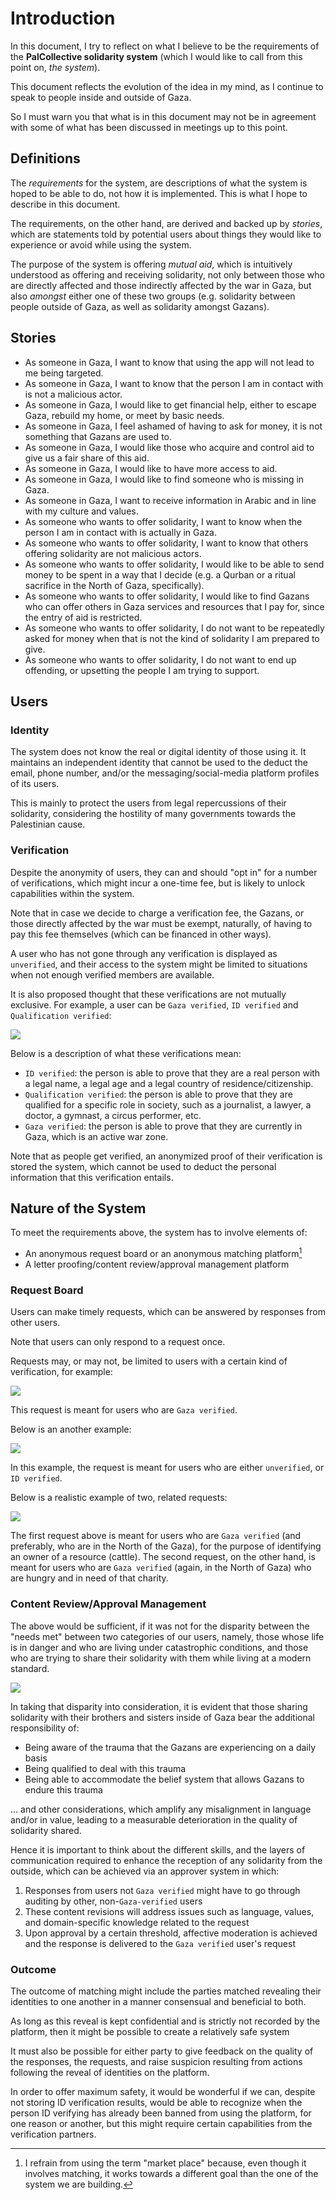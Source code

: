 # Introduction

In this document, I try to reflect on what I believe to be the requirements of the **PalCollective solidarity system** (which I would like to call from this point on, _the system_).

This document reflects the evolution of the idea in my mind, as I continue to speak to people inside and outside of Gaza.

So I must warn you that what is in this document may not be in agreement with some of what has been discussed in meetings up to this point.

## Definitions

The _requirements_ for the system, are descriptions of what the system is hoped to be able to do, not how it is implemented. This is what I hope to describe in this document.

The requirements, on the other hand, are derived and backed up by _stories_, which are statements told by potential users about things they would like to experience or avoid while using the system.

The purpose of the system is offering _mutual aid_, which is intuitively understood as offering and receiving solidarity, not only between those who are directly affected and those indirectly affected by the war in Gaza, but also _amongst_ either one of these two groups (e.g. solidarity between people outside of Gaza, as well as solidarity amongst Gazans). 

## Stories

- As someone in Gaza, I want to know that using the app will not lead to me being targeted.
- As someone in Gaza, I want to know that the person I am in contact with is not a malicious actor.
- As someone in Gaza, I would like to get financial help, either to escape Gaza, rebuild my home, or meet by basic needs.
- As someone in Gaza, I feel ashamed of having to ask for money, it is not something that Gazans are used to.
- As someone in Gaza, I would like those who acquire and control aid to give us a fair share of this aid.
- As someone in Gaza, I would like to have more access to aid.
- As someone in Gaza, I would like to find someone who is missing in Gaza.
- As someone in Gaza, I want to receive information in Arabic and in line with my culture and values.
- As someone who wants to offer solidarity, I want to know when the person I am in contact with is actually in Gaza.
- As someone who wants to offer solidarity, I want to know that others offering solidarity are not malicious actors.
- As someone who wants to offer solidarity, I would like to be able to send money to be spent in a way that I decide (e.g. a Qurban or a ritual sacrifice in the North of Gaza, specifically).
- As someone who wants to offer solidarity, I would like to find Gazans who can offer others in Gaza services and resources that I pay for, since the entry of aid is restricted.
- As someone who wants to offer solidarity, I do not want to be repeatedly asked for money when that is not the kind of solidarity I am prepared to give.
- As someone who wants to offer solidarity, I do not want to end up offending, or upsetting the people I am trying to support.

## Users

### Identity

The system does not know the real or digital identity of those using it. It maintains an independent identity that cannot be used to the deduct the email, phone number, and/or the messaging/social-media platform profiles of its users.

This is mainly to protect the users from legal repercussions of their solidarity, considering the hostility of many governments towards the Palestinian cause.

### Verification

Despite the anonymity of users, they can and should "opt in" for a number of verifications, which might incur a one-time fee, but is likely to unlock capabilities within the system.

Note that in case we decide to charge a verification fee, the Gazans, or those directly affected by the war must be exempt, naturally, of having to pay this fee themselves (which can be financed in other ways).

A user who has not gone through any verification is displayed as `unverified`, and their access to the system might be limited to situations when not enough verified members are available.

It is also proposed thought that these verifications are not mutually exclusive. For example, a user can be `Gaza verified`, `ID verified` and `Qualification verified`:

![](./assets/requirements_verifications.drawio.svg)

Below is a description of what these verifications mean:
- `ID verified`: the person is able to prove that they are a real person with a legal name, a legal age and a legal country of residence/citizenship.
- `Qualification verified`: the person is able to prove that they are qualified for a specific role in society, such as a journalist, a lawyer, a doctor, a gymnast, a circus performer, etc.
- `Gaza verified`: the person is able to prove that they are currently in Gaza, which is an active war zone.

Note that as people get verified, an anonymized proof of their verification is stored the system, which cannot be used to deduct the personal information that this verification entails.

## Nature of the System

To meet the requirements above, the system has to involve elements of:
- An anonymous request board or an anonymous matching platform[^1]
- A letter proofing/content review/approval management platform

[^1]: I refrain from using the term "market place" because, even though it involves matching, it works towards a different goal than the one of the system we are building.

### Request Board

Users can make timely requests, which can be answered by responses from other users.

Note that users can only respond to a request once.

Requests may, or may not, be limited to users with a certain kind of verification, for example: 

![](./assets/requirements_use-case-1.drawio.svg)

This request is meant for users who are `Gaza verified`.

Below is an another example:

![](./assets/requirements_use-case-2.drawio.svg)

In this example, the request is meant for users who are either `unverified`, or `ID verified`.

Below is a realistic example of two, related requests:

![](./assets/requirements_use-case-3.drawio.svg)

The first request above is meant for users who are  `Gaza verified` (and preferably, who are in the North of the Gaza), for the purpose of identifying an owner of a resource (cattle).
The second request, on the other hand, is meant for users who are  `Gaza verified` (again, in the North of Gaza) who are hungry and in need of that charity.

### Content Review/Approval Management

The above would be sufficient, if it was not for the disparity between the "needs met" between two categories of our users, namely, those whose life is in danger and who are living under catastrophic conditions, and those who are trying to share their solidarity with them while living at a modern standard.

![](./assets/requirements_disparity.svg)

In taking that disparity into consideration, it is evident that those sharing solidarity with their brothers and sisters inside of Gaza bear the additional responsibility of:
- Being aware of the trauma that the Gazans are experiencing on a daily basis
- Being qualified to deal with this trauma
- Being able to accommodate the belief system that allows Gazans to endure this trauma

... and other considerations, which amplify any misalignment in language and/or in value, leading to a measurable deterioration in the quality of solidarity shared.

Hence it is important to think about the different skills, and the layers of communication required to enhance the reception of any solidarity from the outside, which can be achieved via an approver system in which:
1. Responses from users not `Gaza verified` might have to go through auditing by other, non-`Gaza-verified` users
2. These content revisions will address issues such as language, values, and domain-specific knowledge related to the request
3. Upon approval by a certain threshold, affective moderation is achieved and the response is delivered to the `Gaza verified` user's request

### Outcome

The outcome of matching might include the parties matched revealing their identities to one another in a manner consensual and beneficial to both.

As long as this reveal is kept confidential and is strictly not recorded by the platform, then it might be possible to create a relatively safe system

It must also be possible for either party to give feedback on the quality of the responses, the requests, and raise suspicion resulting from actions following the reveal of identities on the platform.

In order to offer maximum safety, it would be wonderful if we can, despite not storing ID verification results, would be able to recognize when the person ID verifying has already been banned from using the platform, for one reason or another, but this might require certain capabilities from the verification partners.